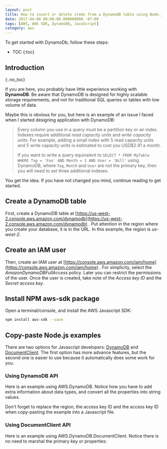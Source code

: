 ```yaml
---
layout: post
title: How to insert or delete items from a DynamoDB table using Node.js
date: 2017-04-08 00:00:00.000000000 -07:00
tags: [AWS, AWS SDK, DynamoDB, JavaScript]
category: aws
---
```


To get started with DynamoDb, follow these steps:

* TOC
{:toc}

## Introduction
{:.no_toc}

If you are here, you probably have little experience working with **DynamoDB**. Be aware that DynamoDB is designed for highly scalable storage requirements, and not for traditional SQL queries or tables with low volume of data.

Maybe this is obvious for you, but here is an example of an issue I faced when I started designing application with DynamoDB:

> Every column you use in a query must be a partition key or an index. Indexes require additional *read capacity units* and *write capacity units*. For example, adding a small index with 5 read capacity units and 5 write capacity units is estimated to cost you USD$2.91 a month.
>
> If you want to write a query equivalent to `SELECT * FROM MyTable WHERE Tag = 'Foo' AND Month = 1 AND User = 'Bill'` using DynamoDB, where `Tag`, `Month` and `User` are not the primary key, then you will need to set three additional indexes.

You get the idea. If you have not changed you mind, continue reading to get started.

## Create a DynamoDB table

First, create a DynamoDB table at [https://us-west-2.console.aws.amazon.com/dynamodb](https://us-west-2.console.aws.amazon.com/dynamodb) . Put attention in the region where you create your database, it is in the URL. In this example, the region is *us-west-2*.

## Create an IAM user

Then, create an IAM user at [https://console.aws.amazon.com/iam/home](https://console.aws.amazon.com/iam/home) . For simplicity, select the *AmazonDynamoDBFullAccess* policy. Later you can restrict the permissions of the user. Once the user is created, take note of the *Access key ID* and the *Secret access key*.

## Install NPM aws-sdk package

Open a terminal/console, and install the AWS Javascript SDK:

````bash
npm install aws-sdk --save
````

## Copy-paste Node.js examples

There are two options for Javascript developers: [DynamoDB][SdkDynamoDB] and [DocumentClient][DocumentClient]. The first option has more advance features, but the second one is easier to use because it automatically does some work for you.

### Using DynamoDB API

Here is an example using AWS.DynamoDB. Notice how you have to add extra information about data types, and convert all the properties into string values.

Don't forget to replace the region, the access key ID and the access key ID when copy-pasting the example into a Javascript file.

<script src="https://gist.github.com/kiewic/b175e6a926d3ddd7277463980e8bd3b2.js"></script>

### Using DocumentClient API

Here is an example using AWS.DynamoDB.DocumentClient. Notice there is no need to marshal the primary key or properties:

<script src="https://gist.github.com/kiewic/97c49d7cc74504323faf0123022b15df.js"></script>

[SdkDynamoDB]: https://docs.aws.amazon.com/AWSJavaScriptSDK/latest/AWS/DynamoDB.html
[DocumentClient]: https://docs.aws.amazon.com/AWSJavaScriptSDK/latest/AWS/DynamoDB/DocumentClient.html
